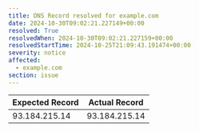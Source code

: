 ```yaml
---
title: DNS Record resolved for example.com
date: 2024-10-30T09:02:21.227149+00:00
resolved: True
resolvedWhen: 2024-10-30T09:02:21.227159+00:00
resolvedStartTime: 2024-10-25T21:09:43.191474+00:00
severity: notice
affected:
  - example.com
section: issue
---
```


| Expected Record  | Actual Record  |
|------------------|----------------|
| 93.184.215.14 | 93.184.215.14 |
